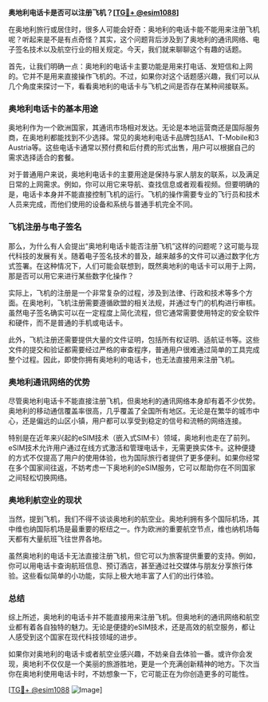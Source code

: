 **奥地利电话卡是否可以注册飞机？[[TG💪+ @esim1088](https://t.me/s/esim1088)]**

在奥地利旅行或居住时，很多人可能会好奇：奥地利的电话卡能不能用来注册飞机呢？听起来是不是有点奇怪？其实，这个问题背后涉及到了奥地利的通讯网络、电子签名技术以及航空行业的相关规定。今天，我们就来聊聊这个有趣的话题。

首先，让我们明确一点：奥地利的电话卡主要功能是用来打电话、发短信和上网的。它并不是用来直接操作飞机的。不过，如果你对这个话题感兴趣，我们可以从几个角度来探讨一下，看看奥地利的电话卡与飞机之间是否存在某种间接联系。

### 奥地利电话卡的基本用途

奥地利作为一个欧洲国家，其通讯市场相对发达。无论是本地运营商还是国际服务商，在奥地利都能找到不少选择。常见的奥地利电话卡品牌包括A1、T-Mobile和3 Austria等。这些电话卡通常以预付费和后付费的形式出售，用户可以根据自己的需求选择适合的套餐。

对于普通用户来说，奥地利电话卡的主要用途是保持与家人朋友的联系，以及满足日常的上网需求。例如，你可以用它来导航、查找信息或者观看视频。但要明确的是，电话卡本身并不能直接控制飞机的运行。飞机的操作需要专业的飞行员和技术人员来完成，而他们使用的设备和系统与普通手机完全不同。

### 飞机注册与电子签名

那么，为什么有人会提出“奥地利电话卡能否注册飞机”这样的问题呢？这可能与现代科技的发展有关。随着电子签名技术的普及，越来越多的文件可以通过数字化方式签署。在这种情况下，人们可能会联想到，既然奥地利的电话卡可以用于上网，那是否可以用它来进行某些数字化操作？

实际上，飞机的注册是一个非常复杂的过程，涉及到法律、行政和技术等多个方面。在奥地利，飞机注册需要遵循欧盟的相关法规，并通过专门的机构进行审核。虽然电子签名确实可以在一定程度上简化流程，但它通常需要使用特定的安全软件和硬件，而不是普通的手机或电话卡。

此外，飞机注册还需要提供大量的文件证明，包括所有权证明、适航证书等。这些文件的提交和验证都需要经过严格的审查程序，普通用户很难通过简单的工具完成整个过程。因此，即使你拥有奥地利的电话卡，也无法直接用来注册飞机。

### 奥地利通讯网络的优势

尽管奥地利电话卡不能直接注册飞机，但奥地利的通讯网络本身却有着不少优势。奥地利的移动通信覆盖率很高，几乎覆盖了全国所有地区。无论是在繁华的城市中心，还是偏远的山区小镇，用户都可以享受到稳定的信号和流畅的网络连接。

特别是在近年来兴起的eSIM技术（嵌入式SIM卡）领域，奥地利也走在了前列。eSIM技术允许用户通过在线方式激活和管理电话卡，无需更换实体卡。这种便捷的方式不仅提高了用户的使用体验，也为国际旅行者提供了更多便利。如果你经常在多个国家间往返，不妨考虑一下奥地利的eSIM服务，它可以帮助你在不同国家之间轻松切换网络。

### 奥地利航空业的现状

当然，提到飞机，我们不得不谈谈奥地利的航空业。奥地利拥有多个国际机场，其中维也纳国际机场是最重要的枢纽之一。作为欧洲的重要航空节点，维也纳机场每天都有大量航班飞往世界各地。

虽然奥地利的电话卡无法直接注册飞机，但它可以为旅客提供重要的支持。例如，你可以用电话卡查询航班信息、预订酒店，甚至通过社交媒体与朋友分享旅行体验。这些看似简单的小功能，实际上极大地丰富了人们的出行体验。

### 总结

综上所述，奥地利的电话卡并不能直接用来注册飞机。但奥地利的通讯网络和航空业都有着各自独特的魅力。无论是便捷的eSIM技术，还是高效的航空服务，都让人感受到这个国家在现代科技领域的进步。

如果你对奥地利的电话卡或者航空业感兴趣，不妨亲自去体验一番。或许你会发现，奥地利不仅仅是一个美丽的旅游胜地，更是一个充满创新精神的地方。下次当你在奥地利使用电话卡时，不妨想象一下，它可能正在为你创造更多的可能性。

[[TG💪+ @esim1088](https://t.me/s/esim1088) ![Image](https://i.postimg.cc/4NQfJmqS/Snipaste-2025-05-13-00-14-12.png)]